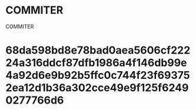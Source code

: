 # COMMITER
COMMITER






# 68da598bd8e78bad0aea5606cf22224a316ddcf87dfb1986a4f146db99e4a92d6e9b92b5ffc0c744f23f693752ea12d1b36a302cce49e9f125f62490277766d6

